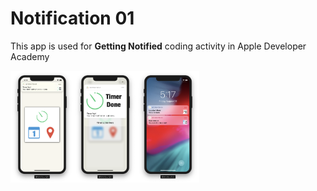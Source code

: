 # Notification 01

This app is used for __Getting Notified__ coding activity in Apple Developer Academy

<img src="screenshots/01.png" width="20%"><img src="screenshots/02.png" width="20%"><img src="screenshots/03.png" width="20%">
